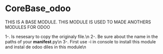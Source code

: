# CoreBase_odoo

THIS IS A BASE MODULE.
THIS MODULE IS USED TO MADE ANOTHERS MODULES FOR ODOO


1-. Is nesesary to copy the originaly file.\n
2-. Be sure about the name in the paths of your __manifest__.py\n
3-. First use -i in console to install this module and instal de odoo diles in this module\n
